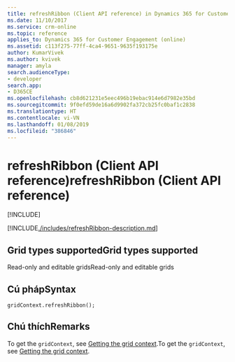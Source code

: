 ```yaml
---
title: refreshRibbon (Client API reference) in Dynamics 365 for Customer Engagement| MicrosoftDocs
ms.date: 11/10/2017
ms.service: crm-online
ms.topic: reference
applies_to: Dynamics 365 for Customer Engagement (online)
ms.assetid: c113f275-77ff-4ca4-9651-9635f193175e
author: KumarVivek
ms.author: kvivek
manager: amyla
search.audienceType:
- developer
search.app:
- D365CE
ms.openlocfilehash: cb8d621231e5eec496b19ebac914e6d7982e35bd
ms.sourcegitcommit: 9f0efd59de16a6d9902fa372cb25fc0baf1c2838
ms.translationtype: HT
ms.contentlocale: vi-VN
ms.lasthandoff: 01/08/2019
ms.locfileid: "386846"
---
```

# <a name="refreshribbon-client-api-reference"></a><span data-ttu-id="dac9d-102">refreshRibbon (Client API reference)</span><span class="sxs-lookup"><span data-stu-id="dac9d-102">refreshRibbon (Client API reference)</span></span>

[!INCLUDE[](../../../../../includes/cc_applies_to_update_9_0_0.md)]

[!INCLUDE[./includes/refreshRibbon-description.md](./includes/refreshRibbon-description.md)]

## <a name="grid-types-supported"></a><span data-ttu-id="dac9d-103">Grid types supported</span><span class="sxs-lookup"><span data-stu-id="dac9d-103">Grid types supported</span></span>

<span data-ttu-id="dac9d-104">Read-only and editable grids</span><span class="sxs-lookup"><span data-stu-id="dac9d-104">Read-only and editable grids</span></span>

## <a name="syntax"></a><span data-ttu-id="dac9d-105">Cú pháp</span><span class="sxs-lookup"><span data-stu-id="dac9d-105">Syntax</span></span>

`gridContext.refreshRibbon();`

## <a name="remarks"></a><span data-ttu-id="dac9d-106">Chú thích</span><span class="sxs-lookup"><span data-stu-id="dac9d-106">Remarks</span></span>

<span data-ttu-id="dac9d-107">To get the `gridContext`, see [Getting the grid context](../../grids.md#bkmk_gridcontext).</span><span class="sxs-lookup"><span data-stu-id="dac9d-107">To get the `gridContext`, see [Getting the grid context](../../grids.md#bkmk_gridcontext).</span></span> 


